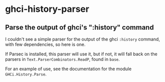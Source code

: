 # ghci-history-parser

## Parse the output of ghci's ":history" command

I couldn't see a simple parser for the output of the ghci `:history`
command, with few dependencies, so here is one.

If Parsec is installed, this parser will use it, but if not, it will fall
back on the parsers in `Text.ParserCombinators.ReadP`, found in `base`.

For an example of use, see the documentation for the module `GHCi.History.Parse`.
